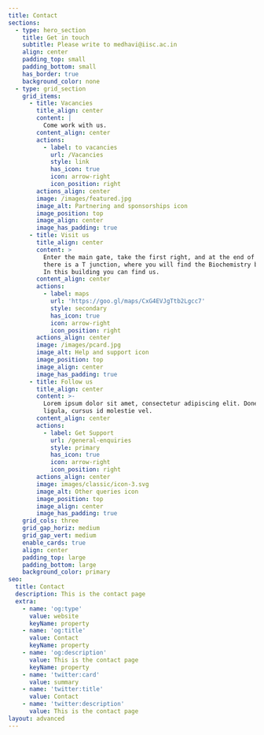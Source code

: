 ```yaml
---
title: Contact
sections:
  - type: hero_section
    title: Get in touch
    subtitle: Please write to medhavi@iisc.ac.in
    align: center
    padding_top: small
    padding_bottom: small
    has_border: true
    background_color: none
  - type: grid_section
    grid_items:
      - title: Vacancies
        title_align: center
        content: |
          Come work with us.
        content_align: center
        actions:
          - label: to vacancies
            url: /Vacancies
            style: link
            has_icon: true
            icon: arrow-right
            icon_position: right
        actions_align: center
        image: /images/featured.jpg
        image_alt: Partnering and sponsorships icon
        image_position: top
        image_align: center
        image_has_padding: true
      - title: Visit us
        title_align: center
        content: >
          Enter the main gate, take the first right, and at the end of the road
          there is a T junction, where you will find the Biochemistry building.
          In this building you can find us.
        content_align: center
        actions:
          - label: maps
            url: 'https://goo.gl/maps/CxG4EVJgTtb2Lgcc7'
            style: secondary
            has_icon: true
            icon: arrow-right
            icon_position: right
        actions_align: center
        image: /images/pcard.jpg
        image_alt: Help and support icon
        image_position: top
        image_align: center
        image_has_padding: true
      - title: Follow us
        title_align: center
        content: >-
          Lorem ipsum dolor sit amet, consectetur adipiscing elit. Donec nisl
          ligula, cursus id molestie vel.
        content_align: center
        actions:
          - label: Get Support
            url: /general-enquiries
            style: primary
            has_icon: true
            icon: arrow-right
            icon_position: right
        actions_align: center
        image: images/classic/icon-3.svg
        image_alt: Other queries icon
        image_position: top
        image_align: center
        image_has_padding: true
    grid_cols: three
    grid_gap_horiz: medium
    grid_gap_vert: medium
    enable_cards: true
    align: center
    padding_top: large
    padding_bottom: large
    background_color: primary
seo:
  title: Contact
  description: This is the contact page
  extra:
    - name: 'og:type'
      value: website
      keyName: property
    - name: 'og:title'
      value: Contact
      keyName: property
    - name: 'og:description'
      value: This is the contact page
      keyName: property
    - name: 'twitter:card'
      value: summary
    - name: 'twitter:title'
      value: Contact
    - name: 'twitter:description'
      value: This is the contact page
layout: advanced
---
```

